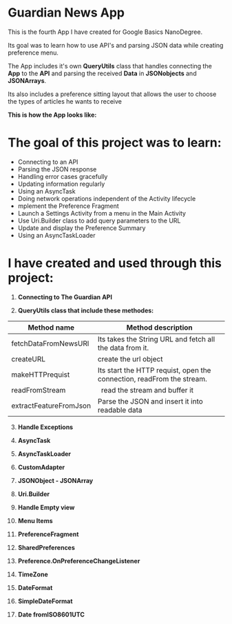 # Guardian News App

This is the fourth App I have created for Google Basics NanoDegree.

Its goal was to learn how to use API's and parsing JSON data while creating preference menu.

The App includes it's own **QueryUtils** class that handles connecting the **App** to the **API** and parsing the received **Data** in **JSONobjects** and **JSONArrays**.

Its also includes a preference sitting layout that allows the user to choose the types of articles he wants to receive 

**This is how the App looks like:**

# The goal of this project was to learn:

-   Connecting to an API
-   Parsing the JSON response
-   Handling error cases gracefully
-   Updating information regularly
-   Using an AsyncTask
-   Doing network operations independent of the Activity lifecycle
-  mplement the Preference Fragment
-   Launch a Settings Activity from a menu in the Main Activity
-   Use Uri.Builder class to add query parameters to the URL
-   Update and display the Preference Summary
-   Using an AsyncTaskLoader

# I have created and used through this project:

 1. **Connecting to The  Guardian API**
 
 2. **QueryUtils class that include these methodes:**

|Method name  | Method description |
|--|--|
| fetchDataFromNewsURl | Its takes the String URL and fetch all the data from it. |
|createURL|create the url object|
|makeHTTPrequist|Its start the HTTP requist, open the connection, readFrom the stream.|
|readFromStream|` `read the stream and buffer it|
|extractFeatureFromJson|Parse the JSON and insert it into readable data|

 3. **Handle Exceptions**

 4. **AsyncTask**

 5. **AsyncTaskLoader**
    
 6. **CustomAdapter**

 7. **JSONObject - JSONArray**

 8. **Uri.Builder**

 9. **Handle Empty view**

 10. **Menu Items**

 11. **PreferenceFragment**

 12. **SharedPreferences**

 13. **Preference.OnPreferenceChangeListener**

 14. **TimeZone**

 15. **DateFormat**

 16. **SimpleDateFormat**

 17. **Date fromISO8601UTC**

 
